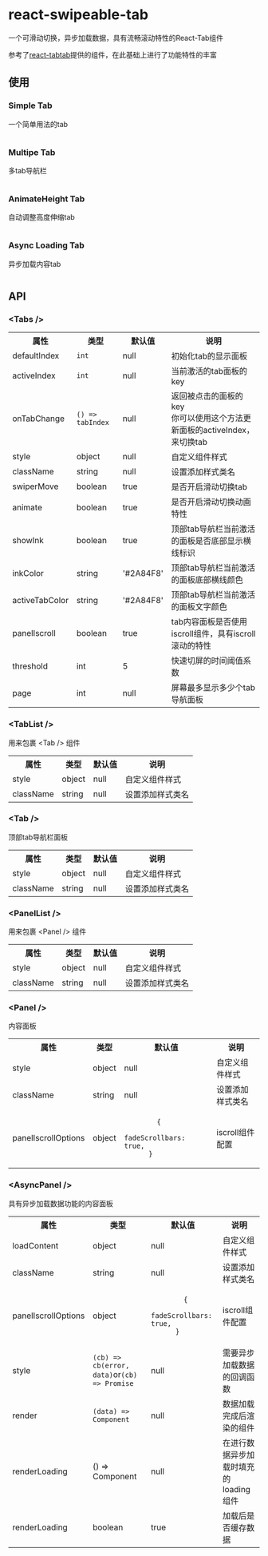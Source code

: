 # react-swipeable-tab

一个可滑动切换，异步加载数据，具有流畅滚动特性的React-Tab组件  

参考了[react-tabtab](https://github.com/ctxhou/react-tabtab)提供的组件，在此基础上进行了功能特性的丰富


## 使用

### Simple Tab
一个简单用法的tab

```js
```

### Multipe Tab
多tab导航栏

```js
```
### AnimateHeight Tab
自动调整高度伸缩tab

```js
```

### Async Loading Tab
异步加载内容tab

```js
```

## API
### &lt;Tabs /&gt;

<table>
  <tbody>
    <tr>
      <th>属性</th>
      <th>类型</th>
      <th>默认值</th>
      <th>说明</th>
    </tr>
    <tr>
      <td>defaultIndex</td>
      <td><code>int</code></td>
      <td>null</td>
      <td>初始化tab的显示面板</td>
    </tr>
    <tr>
      <td>activeIndex</td>
      <td><code>int</code></td>
      <td>null</td>
      <td>当前激活的tab面板的key</td>
    </tr>
    <tr>
      <td>onTabChange</td>
      <td><code>() => tabIndex</code></td>
      <td>null</td>
      <td>
        返回被点击的面板的key<br/>
        你可以使用这个方法更新面板的activeIndex，来切换tab
      </td>
    </tr>
    <tr>
      <td>style</td>
      <td>object</td>
      <td>null</td>
      <td>
        自定义组件样式
      </td>
    </tr>
    <tr>
      <td>className</td>
      <td>string</td>
      <td>null</td>
      <td>
        设置添加样式类名
      </td>
    </tr>
    <tr>
      <td>swiperMove</td>
      <td>boolean</td>
      <td>true</td>
      <td>
        是否开启滑动切换tab
      </td>
    </tr>
    <tr>
      <td>animate</td>
      <td>boolean</td>
      <td>true</td>
      <td>
        是否开启滑动切换动画特性
      </td>
    </tr>
    <tr>
      <td>showInk</td>
      <td>boolean</td>
      <td>true</td>
      <td>
        顶部tab导航栏当前激活的面板是否底部显示横线标识
      </td>
    </tr>
    <tr>
      <td>inkColor</td>
      <td>string</td>
      <td>'#2A84F8'</td>
      <td>
        顶部tab导航栏当前激活的面板底部横线颜色
      </td>
    </tr>
    <tr>
      <td>activeTabColor</td>
      <td>string</td>
      <td>'#2A84F8'</td>
      <td>
        顶部tab导航栏当前激活的面板文字颜色
      </td>
    </tr>
    <tr>
      <td>panelIscroll</td>
      <td>boolean</td>
      <td>true</td>
      <td>
        tab内容面板是否使用iscroll组件，具有iscroll滚动的特性
      </td>
    </tr>
    <tr>
      <td>threshold</td>
      <td>int</td>
      <td>5</td>
      <td>
        快速切屏的时间阈值系数
      </td>
    </tr>
    <tr>
      <td>page</td>
      <td>int</td>
      <td>null</td>
      <td>
        屏幕最多显示多少个tab导航面板
      </td>
    </tr>
  </tbody>
</table>

### &lt;TabList /&gt;
用来包裹 &lt;Tab /&gt; 组件

<table>
  <tbody>
    <tr>
      <th>属性</th>
      <th>类型</th>
      <th>默认值</th>
      <th>说明</th>
    </tr>
    <tr>
      <td>style</td>
      <td>object</td>
      <td>null</td>
      <td>
        自定义组件样式
      </td>
    </tr>
    <tr>
      <td>className</td>
      <td>string</td>
      <td>null</td>
      <td>
        设置添加样式类名
      </td>
    </tr>
  </tbody>
</table>

### &lt;Tab /&gt;
顶部tab导航栏面板

<table>
  <tbody>
    <tr>
      <th>属性</th>
      <th>类型</th>
      <th>默认值</th>
      <th>说明</th>
    </tr>
    <tr>
      <td>style</td>
      <td>object</td>
      <td>null</td>
      <td>
        自定义组件样式
      </td>
    </tr>
    <tr>
      <td>className</td>
      <td>string</td>
      <td>null</td>
      <td>
        设置添加样式类名
      </td>
    </tr>
  </tbody>
</table>

### &lt;PanelList /&gt;
用来包裹 &lt;Panel /&gt; 组件

<table>
  <tbody>
    <tr>
      <th>属性</th>
      <th>类型</th>
      <th>默认值</th>
      <th>说明</th>
    </tr>
    <tr>
      <td>style</td>
      <td>object</td>
      <td>null</td>
      <td>
        自定义组件样式
      </td>
    </tr>
    <tr>
      <td>className</td>
      <td>string</td>
      <td>null</td>
      <td>
        设置添加样式类名
      </td>
    </tr>
  </tbody>
</table>

### &lt;Panel /&gt;
内容面板

<table>
  <tbody>
    <tr>
      <th>属性</th>
      <th>类型</th>
      <th>默认值</th>
      <th>说明</th>
    </tr>
    <tr>
      <td>style</td>
      <td>object</td>
      <td>null</td>
      <td>
        自定义组件样式
      </td>
    </tr>
    <tr>
      <td>className</td>
      <td>string</td>
      <td>null</td>
      <td>
        设置添加样式类名
      </td>
    </tr>
    <tr>
      <td>panelIscrollOptions</td>
      <td>object</td>
      <td><code>
        {
        fadeScrollbars: true,
      }
        </code></td>
      <td>
        iscroll组件配置
      </td>
    </tr>
  </tbody>
</table>

### &lt;AsyncPanel /&gt;
具有异步加载数据功能的内容面板

<table>
  <tbody>
    <tr>
      <th>属性</th>
      <th>类型</th>
      <th>默认值</th>
      <th>说明</th>
    </tr>
    <tr>
      <td>loadContent </td>
      <td>object</td>
      <td>null</td>
      <td>
        自定义组件样式
      </td>
    </tr>
    <tr>
      <td>className</td>
      <td>string</td>
      <td>null</td>
      <td>
        设置添加样式类名
      </td>
    </tr>
    <tr>
      <td>panelIscrollOptions</td>
      <td>object</td>
      <td><code>
        {
        fadeScrollbars: true,
      }
        </code></td>
      <td>
        iscroll组件配置
      </td>
    </tr>
    <tr>
      <td>style</td>
      <td><code>(cb) => cb(error, data)</code>or<code>(cb) => Promise	</code></td>
      <td>null</td>
      <td>
        需要异步加载数据的回调函数
      </td>
    </tr>
    <tr>
      <td>render </td>
      <td><code>(data) => Component	</td>
      <td>null</td>
      <td>
        数据加载完成后渲染的组件
      </td>
    </tr>
    <tr>
      <td>renderLoading  </td>
      <td>() => Component	</td>
      <td>null</td>
      <td>
        在进行数据异步加载时填充的loading组件
      </td>
    </tr>
    <tr>
      <td>renderLoading  </td>
      <td>boolean</td>
      <td>true</td>
      <td>
        加载后是否缓存数据
      </td>
    </tr>
  </tbody>
</table>
